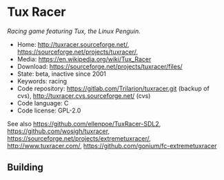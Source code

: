 # Tux Racer

_Racing game featuring Tux, the Linux Penguin._

- Home: http://tuxracer.sourceforge.net/, https://sourceforge.net/projects/tuxracer/, 
- Media: https://en.wikipedia.org/wiki/Tux_Racer
- Download: https://sourceforge.net/projects/tuxracer/files/
- State: beta, inactive since 2001
- Keywords: racing
- Code repository: https://gitlab.com/Trilarion/tuxracer.git (backup of cvs), http://tuxracer.cvs.sourceforge.net/ (cvs)
- Code language: C
- Code license: GPL-2.0

See also https://github.com/ellenpoe/TuxRacer-SDL2, https://github.com/wosigh/tuxracer, https://sourceforge.net/projects/extremetuxracer/, http://www.tuxracer.com/, https://github.com/gonium/fc-extremetuxracer

## Building

